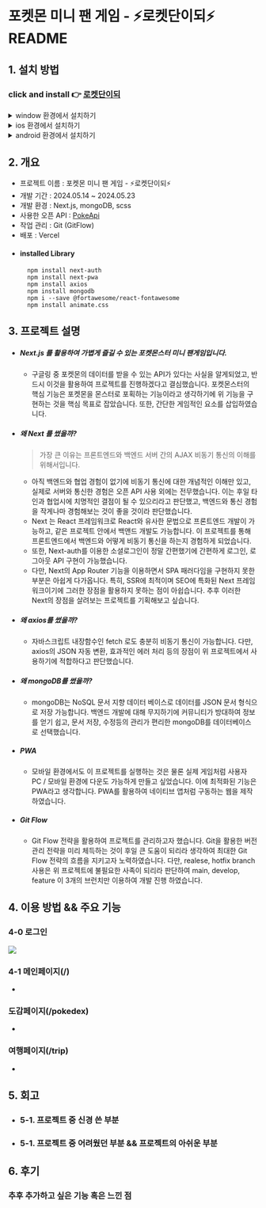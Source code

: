 # 포켓몬 미니 팬 게임 - ⚡로켓단이되⚡ README

## 1. 설치 방법

### click and install 👉 [로켓단이되](https://pokemon-sigma-two.vercel.app/) 

<details>
  <summary>window 환경에서 설치하기</summary>
  <div align = 'center'>
    <img src='https://github.com/pvvng/pvvng.github.io/assets/112927193/85f131a5-41ae-496e-aa15-5db551236de4' width='33%' />
    <img src='https://github.com/pvvng/pvvng.github.io/assets/112927193/34e7f2a3-dbcd-484a-8136-89aff62374d1' width='33%' />
  </div>

  ### Some Javascript
  ```js
  function logSomething(something) {
    console.log('Something', something);
  }
  ```
</details>

<details>
  <summary>ios 환경에서 설치하기</summary>
  <div>
    <img src='https://github.com/pvvng/pokemon_game_with_nextjs/assets/112927193/4a3d0958-72e5-48a2-ab56-52ac3f99ed0f' width='31%' />
        <img align='top' src='https://github.com/pvvng/pokemon_game_with_nextjs/assets/112927193/1b0aa4ce-126b-4db6-8c85-1655f9edad7c' width='33%'/>
        <img align='top' src='https://github.com/pvvng/pokemon_game_with_nextjs/assets/112927193/59db49ff-5b50-477a-afaa-1b86c2fb00dc' width = '33%'/>
  </div>

  ### Some Javascript
  ```js
  function logSomething(something) {
    console.log('Something', something);
  }
  ```
</details>

<details>
  <summary>android 환경에서 설치하기</summary>
  <div align='center'>
    <img src='https://github.com/pvvng/pokemon_game_with_nextjs/assets/112927193/99d8824b-ba02-4cf0-897d-430c45a55176' width='30%' />
  </div>

  ### Some Javascript
  ```js
  function logSomething(something) {
    console.log('Something', something);
  }
  ```
</details>

## 2. 개요
- 프로젝트 이름 : 포켓몬 미니 팬 게임 - ⚡로켓단이되⚡
- 개발 기간 : 2024.05.14 ~ 2024.05.23
- 개발 환경 : Next.js, mongoDB, scss
- 사용한 오픈 API : [PokeApi](https://pokeapi.co/)
- 작업 관리 : Git (GitFlow)
- 배포 : Vercel  
- #### installed Library
        npm install next-auth
        npm install next-pwa
        npm install axios
        npm install mongodb
        npm i --save @fortawesome/react-fontawesome
        npm install animate.css

## 3. 프로젝트 설명

- ##### Next.js 를 활용하여 가볍게 즐길 수 있는 포켓몬스터 미니 팬게임입니다.
  - 구글링 중 포켓몬의 데이터를 받을 수 있는 API가 있다는 사실을 알게되었고, 반드시 이것을 활용하여 프로젝트를 진행하겠다고 결심했습니다. 포켓몬스터의 핵심 기능은 포켓몬을 몬스터로 포획하는 기능이라고 생각하기에 위 기능을 구현하는 것을 핵심 목표로 잡았습니다. 또한, 간단한 게임적인 요소를 삽입하였습니다.

- ##### 왜 Next 를 썼을까?
    > 가장 큰 이유는 프론트엔드와 백엔드 서버 간의 AJAX 비동기 통신의 이해를 위해서입니다.
      
    - 아직 백엔드와 협업 경험이 없기에 비동기 통신에 대한 개념적인 이해만 있고, 실제로 서버와 통신한 경험은 오픈 API 사용 외에는 전무했습니다. 이는 후일 타인과 협업시에 치명적인 결점이 될 수 있으리라고 판단했고, 백엔드와 통신 경험을 작게나마 경험해보는 것이 좋을 것이라 판단했습니다.
    - Next 는 React 프레임워크로 React와 유사한 문법으로 프론트엔드 개발이 가능하고, 같은 프로젝트 안에서 백앤드 개발도 가능합니다. 이 프로젝트를 통해 프론트엔드에서 백엔드와 어떻게 비동기 통신을 하는지 경험하게 되었습니다.
    - 또한, Next-auth를 이용한 소셜로그인이 정말 간편했기에 간편하게 로그인, 로그아웃 API 구현이 가능했습니다.
    - 다만, Next의 App Router 기능을 이용하면서 SPA 패러다임을 구현하지 못한 부분은 아쉽게 다가옵니다. 특히, SSR에 최적이며 SEO에 특화된 Next 프레임워크이기에 그러한 장점을 활용하지 못하는 점이 아쉽습니다. 추후 이러한 Next의 장점을 살려보는 프로젝트를 기획해보고 싶습니다.

- ##### 왜 axios를 썼을까?
    - 자바스크립트 내장함수인 fetch 로도 충분히 비동기 통신이 가능합니다. 다만, axios의 JSON 자동 변환, 효과적인 에러 처리 등의 장점이 위 프로젝트에서 사용하기에 적합하다고 판단했습니다.
 
- ##### 왜 mongoDB를 썼을까?
    - mongoDB는 NoSQL 문서 지향 데이터 베이스로 데이터를 JSON 문서 형식으로 저장 가능합니다. 백엔드 개발에 대해 무지하기에 커뮤니티가 방대하여 정보를 얻기 쉽고, 문서 저장, 수정등의 관리가 편리한 mongoDB를 데이터베이스로 선택했습니다.
 
- ##### PWA
    - 모바일 환경에서도 이 프로젝트를 실행하는 것은 물론 실제 게임처럼 사용자 PC / 모바일 환경에 다운도 가능하게 만들고 싶었습니다. 이에 최적화된 기능은 PWA라고 생각합니다. PWA를 활용하여 네이티브 앱처럼 구동하는 웹을 제작하였습니다.
 
- ##### Git Flow
    - Git Flow 전략을 활용하여 프로젝트를 관리하고자 했습니다. Git을 활용한 버전 관리 전략을 미리 체득하는 것이 후일 큰 도움이 되리라 생각하여 최대한 Git Flow 전략의 흐름을 지키고자 노력하였습니다. 다만, realese, hotfix branch 사용은 위 프로젝트에 불필요한 사족이 되리라 판단하여 main, develop, feature 이 3개의 브런치만 이용하여 개발 진행 하였습니다.

## 4. 이용 방법 && 주요 기능

### 4-0 로그인

<img  src = 'https://github.com/pvvng/pokemon_game_with_nextjs/assets/112927193/1d25696c-5fb1-4c44-bc12-1beca3141120' />


### 4-1 메인페이지(/)

- 

### 도감페이지(/pokedex)

-

### 여행페이지(/trip)

-


## 5. 회고

- ### 5-1. 프로젝트 중 신경 쓴 부분
- ### 5-1. 프로젝트 중 어려웠던 부분 && 프로젝트의 아쉬운 부분


## 6. 후기
### 추후 추가하고 싶은 기능 혹은 느낀 점

